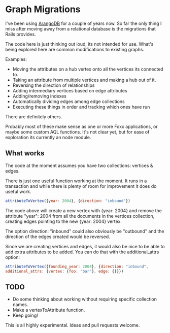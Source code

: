 # Graph Migrations

I've been using [ArangoDB](https://www.arangodb.com) for a couple of
years now. So far the only thing I miss after moving away from a
relational database is the migrations that Rails provides.

The code here is just thinking out loud, its not intended for use.
What's being explored here are common modifications to existing graphs.

Examples:
* Moving the attributes on a hub vertex onto all the vertices its connected to.
* Taking an attribute from multiple vertices and making a hub out of it.
* Reversing the direction of relationships
* Adding intermediary vertices based on edge attributes
* Adding/removing indexes
* Automatically dividing edges among edge collections
* Executing these things in order and tracking which ones have run

There are definitely others.

Probably most of these make sense as one or more Foxx applications, or
maybe some custom AQL functions. It's not clear yet, but for ease of
exploration its currently an node module.

## What works

The code at the moment assumes you have two collections: vertices &
edges.

There is just one useful function working at the moment. It runs in a
transaction and while there is plenty of room for improvement it does do
useful work.


```javascript
attributeToVertex({year: 2004}, {direction: "inbound"})
```
The code above will create a new vertex with {year: 2004} and remove the
attribute "year": 2004 from all the documents in the vertices
collection, creating edges pointing to the new {year: 2004} vertex.

The option direction: "inbound" could also obviously be "outbound" and
the direction of the edges created would be reversed.

Since we are creating vertices and edges, it would also be nice to
be able to add extra attributes to be added. You can do that with the
additional_attrs option:

```javascript
attributeToVertex({founding_year: 2004}, {direction: "inbound",
additional_attrs: {vertex: {foo: "bar"}, edge: {}}})
```

## TODO

* Do some thinking about working without requiring specific collection
  names.
* Make a vertexToAttribute function.
* Keep going!

This is all highly experimental.
Ideas and pull requests welcome.
